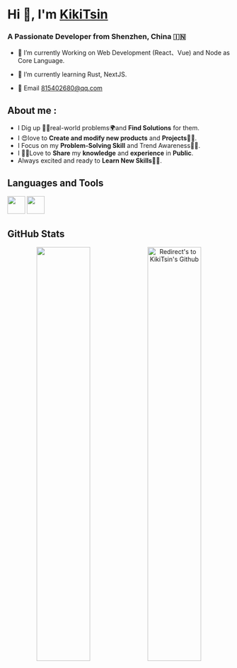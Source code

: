 # Hi 👋, I'm <a href="https://github.com/KikiTsin" target="blank">KikiTsin</a>
<h3>A Passionate Developer from Shenzhen, China &#127470;&#127475</h3>

- 🌱 I’m currently Working on Web Development (React、Vue) and Node as Core Language.

- 🌱 I’m currently learning Rust, NextJS.

- 💬 Email 815402680@qq.com


## **About me** :

- I Dig up 🕵️‍♀️real-world problems🌍and **Find Solutions** for them.
- I 😍love to **Create and modify new products** and **Projects**👨‍💻.
- I Focus on my **Problem-Solving Skill** and Trend Awareness🕵️‍♀️.
- I 👨‍🏫Love to **Share** my **knowledge** and **experience** in **Public**.
- Always excited and ready to **Learn New Skills👨‍🎓**.

## **Languages and Tools**
<p>
	
<img src ="https://cdn.jsdelivr.net/gh/devicons/devicon/icons/react/react-original-wordmark.svg" width="40px" height="40px">

<img src="https://cdn.jsdelivr.net/gh/devicons/devicon/icons/javascript/javascript-original.svg" width=40px heigth=50px >

</p>


      
## **GitHub Stats** 
<p align="center">
<a href="https://github.com/KikiTsin" title="Redirect's to Kikitsin's Github">
<img width="49%" src="https://github-readme-stats.vercel.app/api?username=kikitsin&show_icons=true&theme=dark&count_private=true&text_color=d3d3d3&icon_color=00E6FE&title_color=00E6FE" /></a>
  

<a href="https://github.com/KikiTsin">
<img width="49%" title="Redirect's to KikiTsin's Github" src="https://github-readme-streak-stats.herokuapp.com/?user=KikiTsin&theme=dark&theme=black-ice&stroke=0000" /></a>

